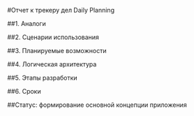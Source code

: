 #Отчет к трекеру дел Daily Planning

##1. Аналоги

##2. Сценарии использования

##3. Планируемые возможности

##4. Логическая архитектура

##5. Этапы разработки

##6. Сроки

##Статус: формирование основной концепции приложения